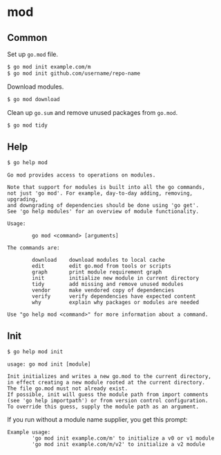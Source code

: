 # mod

## Common

Set up `go.mod` file.

```sh
$ go mod init example.com/m
$ go mod init github.com/username/repo-name
```

Download modules.

```sh
$ go mod download
```

Clean up `go.sum` and remove unused packages from `go.mod`.

```sh
$ go mod tidy
```


## Help

```sh
$ go help mod
```
```
Go mod provides access to operations on modules.

Note that support for modules is built into all the go commands,
not just 'go mod'. For example, day-to-day adding, removing, upgrading,
and downgrading of dependencies should be done using 'go get'.
See 'go help modules' for an overview of module functionality.

Usage:

        go mod <command> [arguments]

The commands are:

        download    download modules to local cache
        edit        edit go.mod from tools or scripts
        graph       print module requirement graph
        init        initialize new module in current directory
        tidy        add missing and remove unused modules
        vendor      make vendored copy of dependencies
        verify      verify dependencies have expected content
        why         explain why packages or modules are needed

Use "go help mod <command>" for more information about a command.
```


## Init

```sh
$ go help mod init
```

```
usage: go mod init [module]

Init initializes and writes a new go.mod to the current directory,
in effect creating a new module rooted at the current directory.
The file go.mod must not already exist.
If possible, init will guess the module path from import comments
(see 'go help importpath') or from version control configuration.
To override this guess, supply the module path as an argument.
```

If you run without a module name supplier, you get this prompt:

```
Example usage:
        'go mod init example.com/m' to initialize a v0 or v1 module
        'go mod init example.com/m/v2' to initialize a v2 module
```
